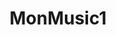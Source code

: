 ---
layout: index
title: MonMusic1
logo: assets/img/basic/logo2.png
description: Musica para la vida
features:
- title: we have special news &amp; prizes only <br>for our biggest poison fans
  subtitle:
  handle: news
  subsections:
  - image: "assets/img/news/n1.jpg"
    description: News cochabamba
    title: poison1 fragnances coming soon
    coments: 3 comments
    link: news.html
    subsubsections:
          - author: Subthing 1
            date: Sep 20, 2013
  - image: "assets/img/news/n2.jpg"
    description: News cochabamba
    title: poison2 fragnances coming soon
    coments: 4 comments
    link: news.html
    subsubsections:
          - author: Subthing 2
            date: Sep 20, 2014

  - image: "assets/img/news/n3.jpg"
    description: News cochabamba
    title: poison3 fragnances coming soon
    coments: 5 comments
    link: news.html
    subsubsections:
          - author: Subthing 3
            date: Sep 20, 2015

  - image: "assets/img/news/n4.jpg"
    description: News cochabamba
    title: poison4 fragnances coming soon
    coments: 6 comments
    link: news.html
    subsubsections:
          - author: Subthing 3
            date: Sep 20, 2016

  - image: "assets/img/news/n5.jpg"
    description: News cochabamba
    title: poison5 fragnances coming soon
    coments: 7 comments
    link: news.html
    subsubsections:
          - author: Subthing 3
            date: Sep 20, 2017
  - image: "assets/img/news/n6.jpg"
    description: News cochabamba
    title: poison5 fragnances coming soon
    coments: 8 comments
    link: news.html
    subsubsections:
          - author: Subthing 3
            date: Sep 20, 2018

- title: we have special news &amp; prizes only <br>for our biggest poison fans
  handle: news-letter
  subsections:
  - image: "assets/img/team/man1.png"
    position: fadeInUp
    description:
  - image: "assets/img/team/man2.png"
    position: fadeInRight
    description:
  - image: "assets/img/team/man3.png"
    position: fadeInLeft
    description:
  - image: "assets/img/team/man4.png"
    position: fadeInRight
    description:
  - image: "assets/img/team/man5.png"
    position: fadeInLeft
    description:

- title: Poison music
  subtitle: Like If you love them!
  linkname: like us on facebook
  href: 
  handle: facebook 


- title: poison Music
  subtitle: All Albums
  handle: track-section
  subsections:
  - image: "assets/img/news/n1.jpg"
    description: News cochabamba
    title: Loremipsum1 Per hour
    number_songs: 13 tracks
    link: albums.html
   
  - image: "assets/img/news/n2.jpg"
    description: News cochabamba
    title: Loremipsum2 Per hour
    number_songs: 14 tracks
    link: albums.html

  - image: "assets/img/news/n3.jpg"
    description: News cochabamba
    title: Loremipsum3 Per hour
    number_songs: 14 tracks
    link: albums.html

  - image: "assets/img/news/n4.jpg"
    description: News cochabamba
    title: Loremipsum4 Per hour
    number_songs: 15 tracks
    link: albums.html

  - image: "assets/img/news/n5.jpg"
    description: News cochabamba
    title: Loremipsum4 Per hour
    number_songs: 16 tracks
    link: albums.html

  - image: "assets/img/news/n6.jpg"
    description: News cochabamba
    title: Loremipsum5 Per hour
    number_songs: 17 tracks
    link: albums.html

- title:
  subtitle:
  handle: testimonial
  subsections:
  - parrafo: |-
         This1 album is amazing!!! Im in love
                                with this album from start to finish.
                                Welcome back poison!
    name: Diego                           
    link:
  - parrafo: |-
          This2 album is amazing!!! Im in love
                                with this album from start to finish.
                                Welcome back poison!
    name: Olga                            
    link:
  - parrafo:  |-
          This3 album is amazing!!! Im in love
                                with this album from start to finish.
                                Welcome back poison!
    name: Andres                            
    link:   

- title: poison Media
  subtitle: photos &amp; videos
  handle: media-section
  subsections:
  - link: nada1
    description: description
    image: assets/img/media/media_01.jpg"
    title: Behind the scenes
    subtitle: 25 photos
    data-target: gal_pop
  
  - link: nada2
    description: description1
    image: assets/img/media/media_02.jpg"
    title: poison in news
    subtitle: 35 photos
    data-target: gal_pop2
  
  - link: nada3
    description: description3
    image: assets/img/media/media_03
    title: paris live concert
    subtitle: 105 photos
    data-target: gal_pop3

  - link: nada4
    description: description4
    image: assets/img/media/media_04
    title: paris live concert
    subtitle: 95 photos
    data-target: gal_pop4

  - link: nada5
    description: description5
    image: assets/img/media/media_05
    title: paris live concert
    subtitle: 90 photos
    data-target: gal_pop5

  - link: nada6
    description: description6
    image: assets/img/media/media_06
    title: paris live concert
    subtitle: 60 photos
    data-target: gal_pop6
  
  - link: nada7
    description: description7
    image: assets/img/media/media_07
    title: paris live concert
    subtitle: 69 photos
    data-target: gal_pop7

  - link: nada8
    description: description
    image: assets/img/media/media_08
    title: fashion show in dublin
    subtitle: 78 photos
    data-target: gal_pop8

  - link: nada9
    description: description
    image: assets/img/media/media_09
    title: the Lorem
    subtitle: 789 photos
    data-target: gal_pop9

  - link: nada10
    description: description
    image: assets/img/media/media_10
    title: paris live concert1
    subtitle: 789 photos
    data-target: gal_pop10

  - link: nada11
    description: description
    image: assets/img/media/media_11
    title: party with friends
    subtitle: 7 photos
    data-target: gal_pop11

  - link: nada12
    description: description
    image: assets/img/media/media_12
    title: during live concert
    subtitle: 7 photos
    data-target: gal_pop12

- title: performing live!
  subtitle: stars tour de paris
  date: november 5th 2013
  handle: promo
  link: book tickets now
  subsections:

- title: poison tours
  subtitle: all tours this year
  date: november 5th 2013
  handle: tours
  date: Date 
  location: Location
  venue:  Venue
  notes: Notes
  tickets: Tickets
  subsections:
  - date: 10/10/14
    image: assets/img/media/media_07.jpg
    description: 
    direction: Lorem Center
    subdirection: Fairfax, VA US
    vip: vIP Offers Sold Out

  - date: 10/11/14
    image: assets/img/media/media_01.jpg
    description: 
    direction: Lorem Events Center
    subdirection: Pittsburgh, PA US 
    vip: with Emblem3 t

  - date: 15/11/14
    image: assets/img/media/media_05.jpg
    description: 
    direction: TD Lorem 
    subdirection: Boston, MA US
    vip:  with Emblem3 

  - date: 25/11/14
    image: assets/img/media/media_08.jpg
    description: 
    direction: Wells Fargo Center
    subdirection: Philadelphia, PA US
    vip:  with Emblem3 


  - date: 30/11/14
    image: assets/img/media/media_08.jpg
    description: 
    direction: Lorem Center
    subdirection: Fairfax, VA US
    vip:  with Emblem3 

  - date: 31/11/14
    image: assets/img/media/media_07.jpg
    description: 
    direction: Lorem Center
    subdirection: Fairfax, VA US
    vip:  with Emblem3
    
  - date: 1/12/14
    image: assets/img/media/media_06.jpg
    description: 
    direction: Lorem Center
    subdirection: Fairfax, VA US
    vip:  with Emblem3 

  - date: 8/12/20
    image: assets/img/media/media_02.jpg
    description: 
    direction: Lorem Center
    subdirection: Fairfax, VA US
    vip:  with Emblem3

  - date: 8/12/20
    image: assets/img/media/media_04.jpg
    description: 
    direction: Lorem Center
    subdirection: Fairfax, VA US
    vip:  with Emblem3

  - date: 8/12/20
    image: assets/img/media/media_05.jpg
    description: 
    direction: Lorem Center
    subdirection: Fairfax, VA US
    vip:  with Emblem3
  
- title: poison band
  subtitle: band biography
  handle: team-section
  subsections:
  - image: "assets/img/team/member-1.jpg"
    description: News cochabamba
    link: poison1 fragnances coming soon
    name: jackson peterson
    link: news.html

  - image: "assets/img/team/member-2.jpg"
    description: News cochabamba
    link: poison1 fragnances coming soon
    name: willaims Adam Jonas
    link: news.html 

  - image: "assets/img/team/member-3.jpg"
    description: News cochabamba
    link: poison1 fragnances coming soon
    name: jacobs Jerry Jonas
    link: news.html 

  - image: "assets/img/team/member-4.jpg"
    description: News cochabamba
    link: poison1 fragnances coming soon
    name: michael Jonas II
    link: news.html 
  
  - image: "assets/img/team/member-5jpg"
    description: News cochabamba
    link: poison1 fragnances coming soon
    name: david Tomlinson
    link: news.html 

- title: Their amazing story
  subtitle: how they came to be so famous
  handle: about-section
  description: |-
               Lorem ipsum dolor sit amet, consectetur adipiscing elit. Donec libero ligula, mollis eget
                            ipsum a,
                            aliquet pellentesque nisi. Donec mollis vel orci eget consequat. Etiam ultrices eu erat eu
                            facilisis.
                            Morbi nec suscipit tortor. Sed eu est leo. Phasellus a enim a sem auctor sodales. Vestibulum
                            interdum
                            ultrices tincidunt. Vivamus suscipit odio id pretium commodo. Donec vitae pellentesque dui.
                            Nullam a
                            hendrerit mi, vel placerat neque. Nunc et nunc turpis. Mauris sed congue lectus, ut blandit
                            diam. Sed
                            pellentesque egestas magna in feugiat. Praesent in ipsum velit. Pellentesque habitant morbi
                            tristique
                            senectus et netus et malesuada fames ac turpis egestas.</p>
                        <p>Quisque lacinia euismod lobortis. Pellentesque purus orci, consequat vel mi id, pretium
                            accumsan
                            urna. In hac habitasse platea dictumst. Aenean ut accumsan nunc. Nam ac bibendum mi.
                            Maecenas
                            ultricies blandit vehicula. Nullam posuere metus congue odio dictum vestibulum. Quisque
                            pharetra, nisl
                            sit amet fermentum dignissim, est felis consequat sapien, eu pellentesque nulla mi sed
                            lacus. Aenean
                            molestie condimentum consequat.</p>
                        <p>Sed a lectus suscipit, blandit arcu a, vehicula nisi. Quisque faucibus elit ac mauris sodales
                            auctor.
                            Quisque scelerisque aliquam accumsan. Donec ullamcorper tortor nec nisl egestas, vitae
                            interdum diam
                            dignissim. Donec sollicitudin eu tellus in fermentum. Ut eu dui sit amet erat euismod
                            euismod in non
                            turpis. Pellentesque luctus dui massa.</p>
---